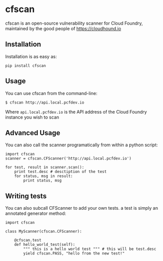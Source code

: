 # cfscan
cfscan is an open-source vulnerability scanner for Cloud Foundry, maintained by the good people of https://cloudhound.io


## Installation
Installation is as easy as:

`pip install cfscan`

## Usage
You can use cfscan from the command-line:

`$ cfscan http://api.local.pcfdev.io`

Where `api.local.pcfdev.io` is the API address of the Cloud Foundry instance you wish to scan

## Advanced Usage
You can also call the scanner programatically from within a python script:

```
import cfscan
scanner = cfscan.CFScanner('http://api.local.pcfdev.io')

for test, result in scanner.scan():
    print test.desc # desctiption of the test
    for status, msg in result:
        print status, msg
```

## Writing tests
You can also subcall CFScanner to add your own tests. a test is simply an annotated generator method:

```
import cfscan

class MyScanner(cfscan.CFScanner):
    
    @cfscan.test
    def hello_world_test(self):
        """ this is a hello world test """ # this will be test.desc
        yield cfscan.PASS, "hello from the new test!"
        
```